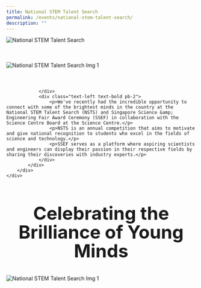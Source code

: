 ```yaml
---
title: National STEM Talent Search
permalink: /events/national-stem-talent-search/
description: ""
---
```

<style>

.container {  
position: relative;  
width: 100%;  
height: 0;  
padding-bottom: 56.25%;  
}  
.title-section{
font-size: 48px;
line-height: 50px;
font-weight: 700;
	color: #0037cc;
	margin: 50px 0 30px
	}
.subtitle-main{
color: #1237CA;
font-weight: 500;
font-size: 20px;
}
.content pre{
display: none
}
.text-center{text-align: center}
.col-sm-6{width: 50%}
.col-12{width: 100%}
.recruitment-row{display: flex; align-items: center; margin-bottom: 75px !important}
.text-bold p{    
font-size: 16px;
line-height: 22px;
font-weight: 600;
}
.title-page-stem{margin-bottom: 50px !important}
.main-image-stem {margin-bottom: 40px !important}
.desktop-only{display: block !important}
.mobile-only{display: none !important}
.text-blue{color: var(\\-\-blue)}
.content pre{display: none}
.bp-breadcrumb ul{padding-left: 0}
	.title-section{font-size: 48px;line-height: 50px;font-weight: 700;}
@media (max-width: 600px) {

.col-sm-6{width: 100%}

.recruitment-row{display: flex; flex-direction: column; align-items: center; margin-bottom: 30px !important}

.subtitle-main{line-height: 1.5rem}

.desktop-only{display: none !important}

.mobile-only{display: block !important}

.map-column{height: 200px}

.map-truck{height: 200px}

.school-box label{font-size:16px; font-weight: 700}

.school-box-list{width: 90% !important}

.title-section{width: 80%; margin: auto}

.mobile-row-padding{padding: 0 20px}

#gallery .row{padding: 0 10px}

#gallery .col-sm-4{width: 50%;padding: 10px}

.gallery-image{padding: 0}

.who-says-title{margin-top: 25px}

.content .subtitle-main{padding: 0 20px}

.title-item-truck h2{font-size: 18px}

.title-item-truck h2{line-height: 25px}

.content center, .content li, .content p.subtitle-main{margin-top: 2rem;margin-bottom: 2rem;line-height: 140%; font-size: 16px}

.subtitle-main b{font-size: 16px !important}

.content p:last-child{margin-bottom:  10px !important}

.subtitle-top{text-align: center}

}

</style>
				
<section class="header-nav-white" id="stem-section-1" style="padding-top: 0">
	<div class="container">
		<div class="row mb-5 stem-row-1" style="">
			<div class="col-sm-12">
				<div class="text-left mb-2">
					<img style="width: auto" class="desktop-only title-page-stem" alt="National STEM Talent Search" src="https://raw.githubusercontent.com/isomerpages/psd-ste-whats-next/staging/images/National%20STEM%20Talent%20Search/stem-title-web.png">
					<img style="width: auto" class="mobile-only title-page-stem" alt="National STEM Talent Search" src="https://raw.githubusercontent.com/isomerpages/psd-ste-whats-next/staging/images/National%20STEM%20Talent%20Search/stem-title-mobile.png">
				</div>
				<div class="text-left mb-5">
					<img style="width: auto" class="main-image-stem" alt="National STEM Talent Search Img 1" src="https://raw.githubusercontent.com/isomerpages/psd-ste-whats-next/staging/images/National%20STEM%20Talent%20Search/stem-img-1.png">
				
				</div>
				<div class="text-left text-bold pb-2">
					<p>We've recently had the incredible opportunity to connect with some of the brightest minds in the country at the National STEM Talent Search (NSTS) and Singapore Science &amp; Engineering Fair Award Ceremony (SSEF) in collaboration with the Science Centre Board at the Science Centre.</p>
					<p>NSTS is an annual competition that aims to motivate and give national recognition to students who excel in the fields of science and technology.</p>
					<p>SSEF serves as a platform where aspiring scientists and engineers can display their passion in their respective fields by sharing their discoveries with industry experts.</p>
				</div>
			</div>
		</div>
	</div>
</section>
<section class="header-nav-white" id="stem-section-2" style="">
	<div class="container">
		<div class="row mb-5 stem-row-1" style="">
			<div class="col-sm-12">
				<div class="text-center">
					<h1 class="title-section text-blue">Celebrating the Brilliance of Young Minds</h1>
				</div>
			</div>
			<div class="col-sm-8">
				<div class="img-pull-left">
					<img style="width: auto" class="main-image-stem" alt="National STEM Talent Search Img 1" src="https://raw.githubusercontent.com/isomerpages/psd-ste-whats-next/staging/images/National%20STEM%20Talent%20Search/stem-img-2.png">
				</div>
			</div>
		</div>
	</div>
</section>